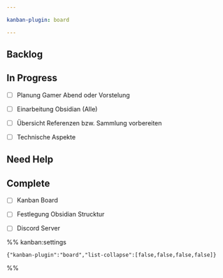 ```yaml
---

kanban-plugin: board

---
```


## Backlog



## In Progress

- [ ] Planung Gamer Abend oder Vorstelung
- [ ] Einarbeitung Obsidian (Alle)
- [ ] Übersicht Referenzen bzw. Sammlung vorbereiten
- [ ] Technische Aspekte


## Need Help



## Complete

- [ ] Kanban Board
- [ ] Festlegung Obsidian Strucktur
- [ ] Discord Server




%% kanban:settings
```
{"kanban-plugin":"board","list-collapse":[false,false,false,false]}
```
%%